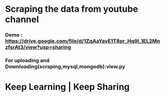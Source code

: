 # Scraping the data from youtube channel
### Demo : https://drive.google.com/file/d/1ZqAaYavE1T8pr_Hq9l_1EL2MnzfsrAt3/view?usp=sharing
### For uploading and Downloading(scraping,mysql,mongodb):view.py
# Keep Learning | Keep Sharing
